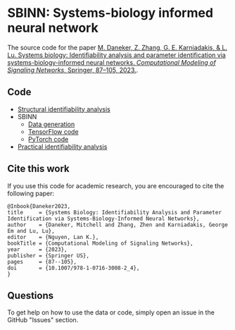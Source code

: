 # SBINN: Systems-biology informed neural network

The source code for the paper [M. Daneker, Z. Zhang, G. E. Karniadakis, & L. Lu. Systems biology: Identifiability analysis and parameter identification via systems-biology-informed neural networks. *Computational Modeling of Signaling Networks*, Springer, 87–105, 2023.](https://link.springer.com/protocol/10.1007/978-1-0716-3008-2_4).

## Code

- [Structural identifiability analysis](structural_identifiability.ipynb)
- SBINN
    - [Data generation](sbinn/data_generation.py)
    - [TensorFlow code](sbinn/sbinn_tf.py)
    - [PyTorch code](sbinn/sbinn_pytorch.py)
- [Practical identifiability analysis](practical_identifiability.jl)

## Cite this work

If you use this code for academic research, you are encouraged to cite the following paper:

```
@Inbook{Daneker2023,
title     = {Systems Biology: Identifiability Analysis and Parameter Identification via Systems-Biology-Informed Neural Networks},
author    = {Daneker, Mitchell and Zhang, Zhen and Karniadakis, George Em and Lu, Lu},
editor    = {Nguyen, Lan K.},
bookTitle = {Computational Modeling of Signaling Networks},
year      = {2023},
publisher = {Springer US},
pages     = {87--105},
doi       = {10.1007/978-1-0716-3008-2_4},
}
```

## Questions

To get help on how to use the data or code, simply open an issue in the GitHub "Issues" section.
